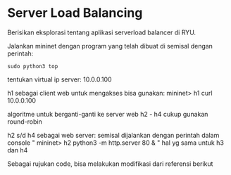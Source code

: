 # Server Load Balancing
Berisikan eksplorasi tentang aplikasi serverload balancer di RYU.

Jalankan mininet dengan program yang telah dibuat di  semisal dengan perintah:
```
sudo python3 top
```

tentukan virtual ip server: 10.0.0.100

h1 sebagai client web untuk mengakses bisa gunakan: mininet> h1 curl 10.0.0.100

algoritme untuk berganti-ganti ke server web h2 - h4 cukup gunakan round-robin

h2 s/d h4 sebagai web server: semisal dijalankan dengan perintah dalam console " mininet> h2 python3 -m http.server 80 & " hal yg sama untuk h3 dan h4

Sebagai rujukan code, bisa melakukan modifikasi dari referensi berikut
